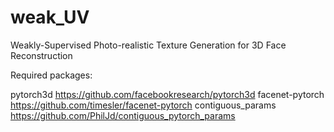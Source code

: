 # weak_UV
Weakly-Supervised Photo-realistic Texture Generation for 3D Face Reconstruction

Required packages:

pytorch3d https://github.com/facebookresearch/pytorch3d
facenet-pytorch https://github.com/timesler/facenet-pytorch
contiguous_params https://github.com/PhilJd/contiguous_pytorch_params



